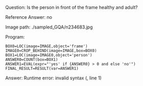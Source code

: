Question: Is the person in front of the frame healthy and adult?

Reference Answer: no

Image path: ./sampled_GQA/n234683.jpg

Program:

```
BOX0=LOC(image=IMAGE,object='frame')
IMAGE0=CROP_BEHIND(image=IMAGE,box=BOX0)
BOX1=LOC(image=IMAGE0,object='person')
ANSWER0=COUNT(box=BOX1)
ANSWER1=EVAL(expr="'yes' if {ANSWER0} > 0 and else 'no'")
FINAL_RESULT=RESULT(var=ANSWER1)
```
Answer: Runtime error: invalid syntax (<string>, line 1)

